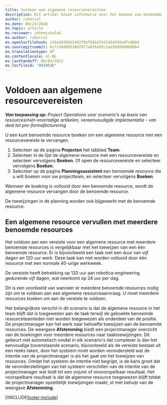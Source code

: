 ```yaml
---
title: Voldoen aan algemene resourcevereisten
description: Dit artikel bevat informatie over het boeken van benoemde resources voor een algemene resourcevereiste.
author: ruhercul
ms.date: 09/23/2020
ms.topic: article
ms.reviewer: johnmichalak
ms.author: ruhercul
ms.openlocfilehash: 149ad8305b1442f5bf501d7415264fd4ad7c088d
ms.sourcegitcommit: 6cfc50d89528df977a8f6a55c1ad39d99800d9b4
ms.translationtype: HT
ms.contentlocale: nl-NL
ms.lasthandoff: 06/03/2022
ms.locfileid: "8918536"
---
```

# <a name="generic-resource-requirement-fulfillment"></a>Voldoen aan algemene resourcevereisten

_**Van toepassing op:** Project Operations voor scenario's op basis van resources/niet-voorradige artikelen, vereenvoudigde implementatie - van deal tot pro-formafacturering_

U een kunt benoemde resource boeken om een algemene resource met een resourcevereiste te vervangen.

1. Selecteer op de pagina **Projecten** het tabblad **Team**.
2. Selecteer in de lijst de algemene resource met een resourcevereiste en selecteer vervolgens **Boeken**. Of open de resourcevereiste en selecteer vervolgens **Boeken**.
3. Selecteer op de pagina **Planningsassistent** een benoemde resource die u wilt boeken voor uw projectteam, en selecteer vervolgens **Boeken**.

Wanneer de boeking is voltooid door een benoemde resource, wordt de algemene resource vervangen door de benoemde resource.

De toewijzingen in de planning worden ook bijgewerkt met de benoemde resource.

## <a name="fulfill-a-generic-resource-with-multiple-named-resources"></a>Een algemene resource vervullen met meerdere benoemde resources
Het voldoen aan een vereiste voor een algemene resource met meerdere benoemde resources is vergelijkbaar met het toewijzen van een één benoemde resource. Er is bijvoorbeeld een taak met een duur van vijf dagen en 120 uur werk. Deze taak kan niet worden voltooid door één resource met een normale 40-urige werkweek. 

De vereiste heeft betrekking op 120 uur aan robotica-engineering gedurende vijf dagen, wat neerkomt op 24 uur per dag.

Dit is een voorbeeld van wanneer er meerdere benoemde resources nodig zijn om te voldoen aan een algemene resourceaanvraag. U moet meerdere resources boeken om aan de vereiste te voldoen.

Het belangrijkste verschil in dit scenario is dat de algemene resource in het team blijft dat is toegewezen aan de taak terwijl de geboekte benoemde resourceteamleden niet worden toegewezen als onderdeel van de positie. De projectmanager kan het werk naar behoefte toewijzen aan de benoemde resources. De weergave **Afstemming** biedt een projectmanager overzicht van de boekingen voor meerdere resources naar taaktoewijzingen. Dit gebeurt niet automatisch omdat in elk scenario's dat complexer is dan het eenvoudige bovenstaande scenario, bijvoorbeeld als de vereiste bestaat uit een reeks taken, door het systeem moet worden verondersteld wat de intentie van de projectmanager is als het gaat om het toewijzen van resources. Omdat het systeem de intentie niet begrijpt, is de kans groot dat de veronderstellingen van het systeem verschillen van de intentie van de projectmanager wat leidt tot een onjuist of onvoorspelbaar resultaat. Het voorspelbare resultaat is dat de algemene resource toegewezen blijft totdat de projectmanager opzettelijk toewijzingen maakt, st met behulp van de weergave **Afstemming**.




[!INCLUDE[footer-include](../includes/footer-banner.md)]